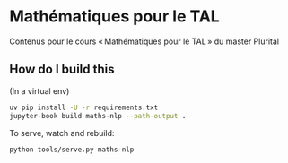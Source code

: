 Mathématiques pour le TAL
=========================

Contenus pour le cours « Mathématiques pour le TAL » du master Plurital 


## How do I build this

(In a virtual env)

```bash
uv pip install -U -r requirements.txt
jupyter-book build maths-nlp --path-output .
```

To serve, watch and rebuild:

```bash
python tools/serve.py maths-nlp
```

